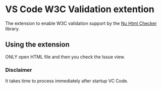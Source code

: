 # VS Code W3C Validation extention

The extension to enable W3C validation support by the [Nu Html Checker](http://validator.github.io/validator/) library.

## Using the extension
ONLY open HTML file and then you check the Issue view.

### Disclaimer
It takes time to process immediately after startup VC Code.
